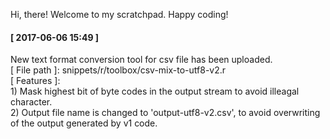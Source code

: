 Hi, there!
Welcome to my scratchpad.
Happy coding!

<h4>[ 2017-06-06 15:49 ]</h4>
New text format conversion tool for csv file has been uploaded. <br>
[ File path ]: snippets/r/toolbox/csv-mix-to-utf8-v2.r <br>
[ Features ]: <br>
1) Mask highest bit of byte codes in the output stream to avoid illeagal character. <br>
2) Output file name is changed to 'output-utf8-v2.csv', to avoid overwriting of the output generated by v1 code. <br>
